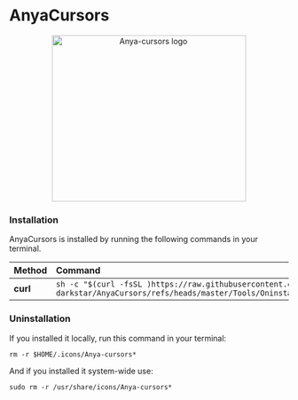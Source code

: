 # AnyaCursors
<p align="center">
	<img src="https://images.pling.com/img/00/00/79/33/24/2169016/anyacursors.jpg" width="350" height="300" alt="Anya-cursors logo">
</p>

### Installation

AnyaCursors is installed by running the following commands in your terminal.

| Method    | Command                                                                                           |
| :-------- | :------------------------------------------------------------------------------------------------ |
| **curl**  | `sh -c "$(curl -fsSL )https://raw.githubusercontent.com/Nor-darkstar/AnyaCursors/refs/heads/master/Tools/Oninstaller.sh"` |

### Uninstallation

If you installed it locally, run this command in your terminal: 
```
rm -r $HOME/.icons/Anya-cursors*
```
And if you installed it system-wide use:
```
sudo rm -r /usr/share/icons/Anya-cursors*
